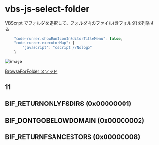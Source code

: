 # vbs-js-select-folder
VBScript でフォルダを選択して、フォルダ内のファイル(含フォルダ)を列挙する
```javascript
    "code-runner.showRunIconInEditorTitleMenu": false,
    "code-runner.executorMap": {
        "javascript": "cscript //Nologo"
    }
```
![image](https://user-images.githubusercontent.com/1501327/131621428-5438ea0f-f814-42a6-b5bb-d1f51d75a509.png)

[BrowseForFolder メソッド](https://docs.microsoft.com/ja-jp/windows/win32/shell/ishelldispatch-browseforfolder)

## 11
BIF_RETURNONLYFSDIRS (0x00000001)
--
BIF_DONTGOBELOWDOMAIN (0x00000002)
--
BIF_RETURNFSANCESTORS (0x00000008)
--
